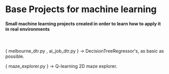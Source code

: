 # Base Projects for machine learning

#### Small machine learning projects created in order to learn how to apply it in real environments

<br><br>
{ melbourne_dtr.py , ai_job_dtr.py } -> DecisionTreeRegressor's, as basic as possible.
<br>

{ maze_explorer.py } -> Q-learning 2D maze explorer.
<br>
